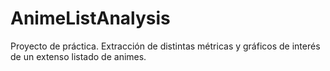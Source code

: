 # AnimeListAnalysis
Proyecto de práctica. Extracción de distintas métricas y gráficos de interés de un extenso listado de animes.
